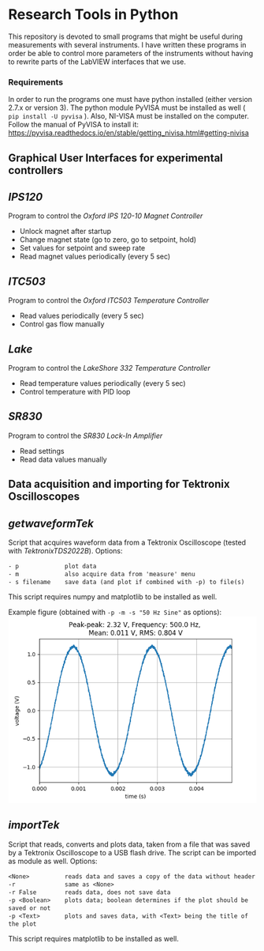 # Research Tools in Python
This repository is devoted to small programs that might be useful during measurements with several instruments. I have written these programs in order be able to control more parameters of the instruments without having to rewrite parts of the LabVIEW interfaces that we use. 

### Requirements
In order to run the programs one must have python installed (either version 2.7.x or version 3). The python module PyVISA must be installed as well ( `pip install -U pyvisa` ). Also, NI-VISA must be installed on the computer. Follow the manual of PyVISA to install it: <https://pyvisa.readthedocs.io/en/stable/getting_nivisa.html#getting-nivisa>

## Graphical User Interfaces for experimental controllers
*IPS120*
---
Program to control the _Oxford IPS 120-10 Magnet Controller_
* Unlock magnet after startup
* Change magnet state (go to zero, go to setpoint, hold)
* Set values for setpoint and sweep rate
* Read magnet values periodically (every 5 sec)

*ITC503*
---
Program to control the _Oxford ITC503 Temperature Controller_
* Read values periodically (every 5 sec)
* Control gas flow manually

*Lake*
---
Program to control the _LakeShore 332 Temperature Controller_
* Read temperature values periodically (every 5 sec)
* Control temperature with PID loop

*SR830*
---
Program to control the _SR830 Lock-In Amplifier_
* Read settings
* Read data values manually

## Data acquisition and importing for Tektronix Oscilloscopes
*getwaveformTek*
---
Script that acquires waveform data from a Tektronix Oscilloscope (tested with _TektronixTDS2022B_).
Options:
```
- p             plot data
- m             also acquire data from 'measure' menu
- s filename    save data (and plot if combined with -p) to file(s)
```
This script requires numpy and matplotlib to be installed as well.

Example figure (obtained with `-p -m -s "50 Hz Sine"` as options):
![alt ExampleFigure](https://github.com/DaanWielens/research-python/blob/master/docs/500%20Hz%20Sine.png?raw=true)

*importTek*
---
Script that reads, converts and plots data, taken from a file that was saved by a Tektronix Oscilloscope to a USB flash drive. The script can be imported as module as well.
Options:
```
<None>          reads data and saves a copy of the data without header
-r              same as <None>
-r False        reads data, does not save data
-p <Boolean>    plots data; boolean determines if the plot should be saved or not
-p <Text>       plots and saves data, with <Text> being the title of the plot
```

This script requires matplotlib to be installed as well. 
